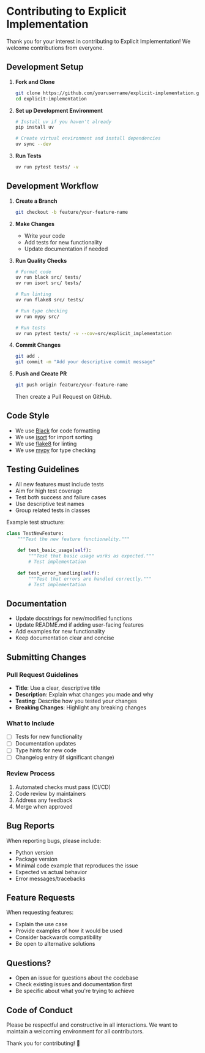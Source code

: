 # Contributing to Explicit Implementation

Thank you for your interest in contributing to Explicit Implementation! We welcome contributions from everyone.

## Development Setup

1. **Fork and Clone**
   ```bash
   git clone https://github.com/yourusername/explicit-implementation.git
   cd explicit-implementation
   ```

2. **Set up Development Environment**
   ```bash
   # Install uv if you haven't already
   pip install uv
   
   # Create virtual environment and install dependencies
   uv sync --dev
   ```

3. **Run Tests**
   ```bash
   uv run pytest tests/ -v
   ```

## Development Workflow

1. **Create a Branch**
   ```bash
   git checkout -b feature/your-feature-name
   ```

2. **Make Changes**
   - Write your code
   - Add tests for new functionality
   - Update documentation if needed

3. **Run Quality Checks**
   ```bash
   # Format code
   uv run black src/ tests/
   uv run isort src/ tests/
   
   # Run linting
   uv run flake8 src/ tests/
   
   # Run type checking
   uv run mypy src/
   
   # Run tests
   uv run pytest tests/ -v --cov=src/explicit_implementation
   ```

4. **Commit Changes**
   ```bash
   git add .
   git commit -m "Add your descriptive commit message"
   ```

5. **Push and Create PR**
   ```bash
   git push origin feature/your-feature-name
   ```
   Then create a Pull Request on GitHub.

## Code Style

- We use [Black](https://black.readthedocs.io/) for code formatting
- We use [isort](https://isort.readthedocs.io/) for import sorting
- We use [flake8](https://flake8.pycqa.org/) for linting
- We use [mypy](https://mypy.readthedocs.io/) for type checking

## Testing Guidelines

- All new features must include tests
- Aim for high test coverage
- Test both success and failure cases
- Use descriptive test names
- Group related tests in classes

Example test structure:
```python
class TestNewFeature:
    """Test the new feature functionality."""
    
    def test_basic_usage(self):
        """Test that basic usage works as expected."""
        # Test implementation
        
    def test_error_handling(self):
        """Test that errors are handled correctly."""
        # Test implementation
```

## Documentation

- Update docstrings for new/modified functions
- Update README.md if adding user-facing features
- Add examples for new functionality
- Keep documentation clear and concise

## Submitting Changes

### Pull Request Guidelines

- **Title**: Use a clear, descriptive title
- **Description**: Explain what changes you made and why
- **Testing**: Describe how you tested your changes
- **Breaking Changes**: Highlight any breaking changes

### What to Include

- [ ] Tests for new functionality
- [ ] Documentation updates
- [ ] Type hints for new code
- [ ] Changelog entry (if significant change)

### Review Process

1. Automated checks must pass (CI/CD)
2. Code review by maintainers
3. Address any feedback
4. Merge when approved

## Bug Reports

When reporting bugs, please include:

- Python version
- Package version
- Minimal code example that reproduces the issue
- Expected vs actual behavior
- Error messages/tracebacks

## Feature Requests

When requesting features:

- Explain the use case
- Provide examples of how it would be used
- Consider backwards compatibility
- Be open to alternative solutions

## Questions?

- Open an issue for questions about the codebase
- Check existing issues and documentation first
- Be specific about what you're trying to achieve

## Code of Conduct

Please be respectful and constructive in all interactions. We want to maintain a welcoming environment for all contributors.

Thank you for contributing! 🎉